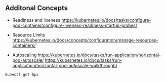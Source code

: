 
## Additonal Concepts
- Readiness and liveness
https://kubernetes.io/docs/tasks/configure-pod-container/configure-liveness-readiness-startup-probes/

- Resource Limits
https://kubernetes.io/docs/concepts/configuration/manage-resources-containers/

- Autoscaling
https://kubernetes.io/docs/tasks/run-application/horizontal-pod-autoscale/
https://kubernetes.io/docs/tasks/run-application/horizontal-pod-autoscale-walkthrough/

```
kubectl get hpa
```